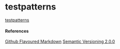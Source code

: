 # testpatterns

[testpatterns](https://testpatterns.github.io/testpatterns/index.html)

#### References

[Github Flavoured Markdown](https://guides.github.com/features/mastering-markdown/)
[Semantic Versioning 2.0.0](https://semver.org/)
